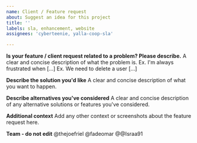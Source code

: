 ```yaml
---
name: Client / Feature request
about: Suggest an idea for this project
title: ''
labels: sla, enhancement, website
assignees: 'cyberteenie, yalla-coop-sla'

---
```


**Is your feature / client request related to a problem? Please describe.**
A clear and concise description of what the problem is. 
Ex. I'm always frustrated when [...]
Ex. We need to delete a user [...]

**Describe the solution you'd like**
A clear and concise description of what you want to happen.

**Describe alternatives you've considered**
A clear and concise description of any alternative solutions or features you've considered.

**Additional context**
Add any other context or screenshots about the feature request here.

**Team - do not edit**
@thejoefriel
@fadeomar
@@Israa91
